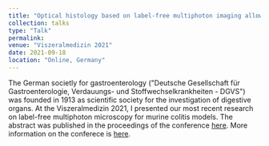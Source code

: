 ```yaml
---
title: "Optical histology based on label-free multiphoton imaging allows quantification of distinct inflammatory patterns in murine colitis"
collection: talks
type: "Talk"
permalink: 
venue: "Viszeralmedizin 2021"
date: 2021-09-18
location: "Online, Germany"
---
```


The German societly for gastroenterology ("Deutsche Gesellschaft für Gastroenterologie, Verdauungs- und Stoffwechselkrankheiten - DGVS") was founded in 1913 as scientific society for the investigation of digestive organs. 
At the Viszeralmedizin 2021, I presented our most recent research on label-free multiphoton microscopy for murine colitis models. The abstract was published in the proceedings of the conference [here](http://dx.doi.org/10.1055/s-0041-1734080).
More information on the conferece is [here](https://www.dgvs.de/fortbildung/fortbildung-aktuell/rueckblick-viszeralmedizin/).

